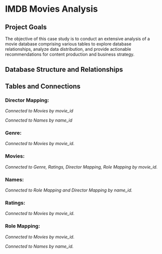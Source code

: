 
# IMDB Movies Analysis


   ## Project Goals
   The objective of this case study is to conduct an extensive analysis of a movie database comprising various tables to explore database relationships, analyze data distribution, and provide actionable recommendations for content production and business strategy.
   
## Database Structure and Relationships
## Tables and Connections
   ### Director Mapping:
  *Connected to Movies by movie_id*
  
  *Connected to Names by name_id*
  
   ### Genre:

  *Connected to Movies by movie_id.*

  ### Movies:

  *Connected to Genre, Ratings, Director Mapping, Role Mapping by movie_id.*

  ### Names:

  *Connected to Role Mapping and Director Mapping by name_id.*
  
  ### Ratings:

  *Connected to Movies by movie_id.*

  ### Role Mapping:

  *Connected to Movies by movie_id.*
  
  *Connected to Names by name_id.*

